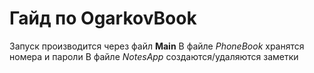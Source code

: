 # Гайд по OgarkovBook

Запуск производится через файл **Main**
В файле *PhoneBook* хранятся номера и пароли
В файле *NotesApp* создаются/удаляются заметки 
